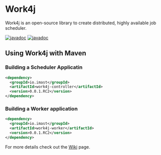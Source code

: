 # Work4j
Work4j is an open-source library to create distributed, highly available job scheduler.

[![javadoc](https://javadoc.io/badge2/io.imast/work4j-controller/controller.svg)](https://javadoc.io/doc/io.imast/work4j-controller) [![javadoc](https://javadoc.io/badge2/io.imast/work4j-worker/worker.svg)](https://javadoc.io/doc/io.imast/work4j-worker) 

## Using Work4j with Maven

### Building a Scheduler Applicatin
```xml
<dependency>
  <groupId>io.imast</groupId>
  <artifactId>work4j-controller</artifactId>
  <version>0.0.1.RC2</version>
</dependency>
```

### Building a Worker application

```xml
<dependency>
  <groupId>io.imast</groupId>
  <artifactId>work4j-worker</artifactId>
  <version>0.0.1.RC2</version>
</dependency>
```

For more details check out the [Wiki](https://github.com/imastio/work4j/wiki) page.

